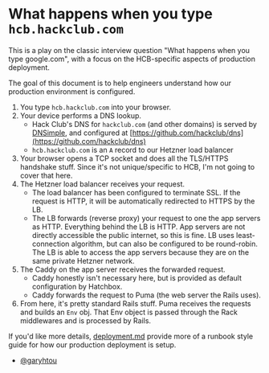 # What happens when you type `hcb.hackclub.com`

This is a play on the classic interview question "What happens when you type
google.com", with a focus on the HCB-specific aspects of production deployment.

The goal of this document is to help engineers understand how our production
environment is configured.

1. You type `hcb.hackclub.com` into your browser.
2. Your device performs a DNS lookup.
    - Hack Club's DNS for `hackclub.com` (and other domains) is served
      by [DNSimple](https://dnsimple.com/), and configured
      at [https://github.com/hackclub/dns](https://github.com/hackclub/dns)
    - `hcb.hackclub.com` is an `A` record to our Hetzner load balancer
3. Your browser opens a TCP socket and does all the TLS/HTTPS handshake stuff.
   Since it's not unique/specific to HCB, I'm not going to cover that here.
4. The Hetzner load balancer receives your request.
    - The load balancer has been configured to terminate SSL. If the request is
      HTTP, it will be automatically redirected to HTTPS by the LB.
    - The LB forwards (reverse proxy) your request to one the app servers as
      HTTP. Everything behind the LB is HTTP. App servers are not directly
      accessible the public internet, so this is fine. LB uses least-connection
      algorithm, but can also be configured to be round-robin. The LB is able to
      access the app servers because they are on the same private Hetzner
      network.
5. The Caddy on the app server receives the forwarded request.
    - Caddy honestly isn't necessary here, but is provided as default
      configuration by Hatchbox.
    - Caddy forwards the request to Puma (the web server the Rails uses).
6. From here, it's pretty standard Rails stuff. Puma receives the requests and
   builds an `Env` obj. That Env object is passed through the Rack middlewares
   and is processed by Rails.

If you'd like more details, [deployment.md](deployment.md) provide more of a
runbook style guide for how our production deployment is setup.

- [@garyhtou](https://garytou.com)
